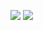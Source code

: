<p align="center">
  <a href="https://discord.gg/forcy"><img src="https://img.icons8.com/nolan/2x/discord-logo.png"></a>
  <a href="https://github.com/Vparonline"><img src="https://coursereport-s3-production.global.ssl.fastly.net/uploads/school/logo/460/original/asia-developer-academy.png"></a>
  <a href="731636076074106933"><img src="    "></a>
</p>
